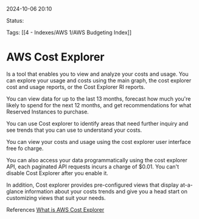2024-10-06 20:10

Status:

Tags:
[[4 - Indexes/AWS 1/AWS Budgeting Index]]
# AWS Cost Explorer

Is a tool that enables you to view and analyze your costs and usage. You can explore your usage and costs using the main graph, the cost explorer cost and usage reports, or the Cost Explorer RI reports.

You can view data for up to the last 13 months, forecast how much you're likely to spend for the next 12 months, and get recommendations for what Reserved Instances to purchase.

You can use Cost explorer to identify areas that need further inquiry and see trends that you can use to understand your costs.

You can view your costs and usage using the cost explorer user interface free fo charge.

You can also access your data programmatically using the cost explorer API, each paginated API requests incurs a charge of $0.01. You can't disable Cost Explorer after you enable it.

In addition, Cost explorer provides pre-configured views that display at-a-glance information about your costs trends and give you a head start on customizing views that suit your needs.


References 
[What is AWS Cost Explorer](https://docs.aws.amazon.com/cost-management/latest/userguide/ce-what-is.html)